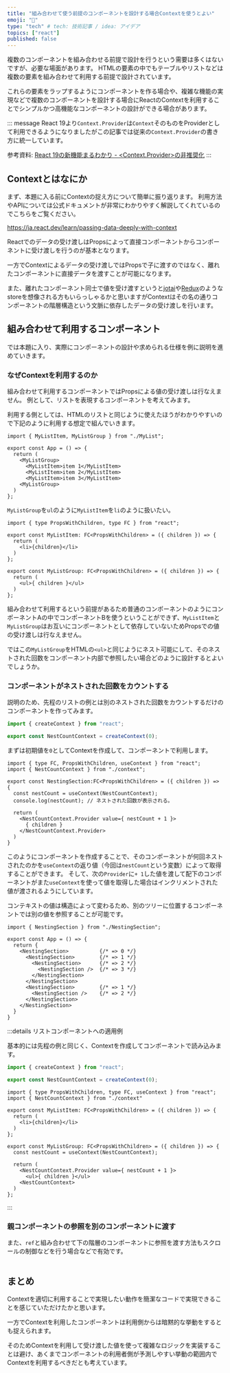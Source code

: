 ```yaml
---
title: "組み合わせて使う前提のコンポーネントを設計する場合Contextを使うとよい"
emoji: "📝"
type: "tech" # tech: 技術記事 / idea: アイデア
topics: ["react"]
published: false
---
```


複数のコンポーネントを組み合わせる前提で設計を行うという需要は多くはないですが、必要な場面があります。
HTMLの要素の中でもテーブルやリストなどは複数の要素を組み合わせて利用する前提で設計されています。

これらの要素をラップするようにコンポーネントを作る場合や、複雑な機能の実現などで複数のコンポーネントを設計する場合にReactのContextを利用することでシンプルかつ高機能なコンポーネントの設計ができる場合があります。

::: message
React 19より`Context.Provider`は`Context`そのものをProviderとして利用できるようになりましたがこの記事では従来の`Context.Provider`の書き方に統一しています。

参考資料: [React 19の新機能まるわかり - &lt;Context.Provider&gt;の非推奨化](https://zenn.dev/uhyo/books/react-19-new/viewer/context)
:::

## Contextとはなにか

まず、本題に入る前にContextの捉え方について簡単に振り返ります。
利用方法やAPIについては公式ドキュメントが非常にわかりやすく解説してくれているのでこちらをご覧ください。

https://ja.react.dev/learn/passing-data-deeply-with-context

Reactでのデータの受け渡しはPropsによって直接コンポーネントからコンポーネントに受け渡しを行うのが基本となります。

一方でContextによるデータの受け渡しではPropsで子に渡すのではなく、離れたコンポーネントに直接データを渡すことが可能になります。

また、離れたコンポーネント同士で値を受け渡すというと[jotai](https://jotai.org/)や[Redux](https://redux.js.org/)のようなstoreを想像される方もいらっしゃるかと思いますがContextはその名の通りコンポーネントの階層構造という文脈に依存したデータの受け渡しを行います。

## 組み合わせて利用するコンポーネント

では本題に入り、実際にコンポーネントの設計や求められる仕様を例に説明を進めていきます。

### なぜContextを利用するのか

組み合わせて利用するコンポーネントではPropsによる値の受け渡しは行なえません。
例として、リストを表現するコンポーネントを考えてみます。

利用する側としては、HTMLのリストと同じように使えたほうがわかりやすいので下記のように利用する想定で組んでいきます。

```tsx:App.tsx
import { MyListItem, MyListGroup } from "./MyList";

export const App = () => {
  return (
    <MyListGroup>
      <MyListItem>item 1</MyListItem>
      <MyListItem>item 2</MyListItem>
      <MyListItem>item 3</MyListItem>
    <MyListGroup>
  )
};
```

`MyListGroup`を`ul`のように`MyListItem`を`li`のように扱いたい。

```tsx:MyList.tsx
import { type PropsWithChildren, type FC } from "react";

export const MyListItem: FC<PropsWithChildren> = ({ children }) => {
  return (
    <li>{children}</li>
  )
};

export const MyListGroup: FC<PropsWithChildren> = ({ children }) => {
  return (
    <ul>{ children }</ul>
  )
};
```

組み合わせて利用するという前提があるため普通のコンポーネントのようにコンポーネントAの中でコンポーネントBを使うということができず、`MyListItem`と`MyListGroup`はお互いにコンポーネントとして依存していないためPropsでの値の受け渡しは行なえません。

ではこの`MyListGroup`をHTMLの`<ul>`と同じようにネスト可能にして、そのネストされた回数をコンポーネント内部で参照したい場合どのように設計するとよいでしょうか。

### コンポーネントがネストされた回数をカウントする

説明のため、先程のリストの例とは別のネストされた回数をカウントするだけのコンポーネントを作ってみます。

```ts:context.ts
import { createContext } from "react";

export const NestCountContext = createContext(0);
```

まずは初期値を`0`としてContextを作成して、コンポーネントで利用します。

```tsx:NestingSection.tsx
import { type FC, PropsWithChildren, useContext } from "react";
import { NestCountContext } from "./context";

export const NestingSection:FC<PropsWithChildren> = ({ children }) => {
  const nestCount = useContext(NestCountContext);
  console.log(nestCount); // ネストされた回数が表示される。

  return (
    <NestCountContext.Provider value={ nestCount + 1 }>
      { children }
    </NestCountContext.Provider>
  )
}
```

このようにコンポーネントを作成することで、そのコンポーネントが何回ネストされたのかを`useContext`の返り値（今回は`nestCount`という変数）によって取得することができます。
そして、次の`Provider`に`+ 1`した値を渡して配下のコンポーネントがまた`useContext`を使って値を取得した場合はインクリメントされた値が渡されるようにしています。

コンテキストの値は構造によって変わるため、別のツリーに位置するコンポーネントでは別の値を参照することが可能です。

```tsx
import { NestingSection } from "./NestingSection";

export const App = () => {
  return {
    <NestingSection>          {/* => 0 */}
      <NestingSection>        {/* => 1 */}
        <NestingSection>      {/* => 2 */}
          <NestingSection />  {/* => 3 */}
        </NestingSection>
      </NestingSection>
      <NestingSection>        {/* => 1 */}
        <NestingSection />    {/* => 2 */}
      </NestingSection> 
    </NestingSection>
  }
}
```

:::details リストコンポーネントへの適用例

基本的には先程の例と同じく、Contextを作成してコンポーネントで読み込みます。

```ts:context.ts
import { createContext } from "react";

export const NestCountContext = createContext(0);
```

```tsx:MyList.tsx
import { type PropsWithChildren, type FC, useContext } from "react";
import { NestCountContext } from "./context"

export const MyListItem: FC<PropsWithChildren> = ({ children }) => {
  return (
    <li>{children}</li>
  )
};

export const MyListGroup: FC<PropsWithChildren> = ({ children }) => {
  const nestCount = useContext(NestCountContext);

  return (
    <NestCountContext.Provider value={ nestCount + 1 }>
      <ul>{ children }</ul>
    <NestCountContext>
  )
};
```

:::

### 親コンポーネントの参照を別のコンポーネントに渡す

また、`ref`と組み合わせて下の階層のコンポーネントに参照を渡す方法もスクロールの制御などを行う場合などで有効です。

```tsx

```

## まとめ

Contextを適切に利用することで実現したい動作を簡潔なコードで実現できることを感じていただけたかと思います。

一方でContextを利用したコンポーネントは利用側からは暗黙的な挙動をするとも捉えられます。

そのためContextを利用して受け渡した値を使って複雑なロジックを実装することは避け、あくまでコンポーネントの利用者側が予測しやすい挙動の範囲内でContextを利用するべきだとも考えています。

